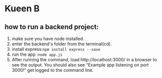 # Kueen B 

## how to run a backend project:
1. make sure you have node installed.
2. enter the backend's folder from the terminal(cd).
3. install express:`npm install express --save`
4. run the app :`node app.js`
5. After running the command, load http://localhost:3000/ in a browser to see the output. You should also see “Example app listening on port 3000!” get logged to the command line.

